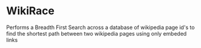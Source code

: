 # WikiRace
Performs a Breadth First Search across a database of wikipedia page id's to find the shortest path between two wikipedia pages using only embeded links
